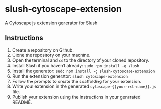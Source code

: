 slush-cytoscape-extension
=========================

A Cytoscape.js extension generator for Slush


## Instructions

1. Create a repository on Github.
1. Clone the repository on your machine.
1. Open the terminal and `cd` to the directory of your cloned repository.
1. Install Slush if you haven't already: `sudo npm install -g slush`
1. Install the generator: `sudo npm install -g slush-cytoscape-extension`
1. Run the extension generator: `slush cytoscape-extension`
1. Follow the prompts to create the scaffolding for your extension.
1. Write your extension in the generated `cytoscape-{{your-ext-name}}.js` file.
1. Publish your extension using the instructions in your generated README.
